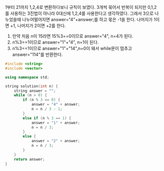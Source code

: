 1부터 21까지 1,2,4로 변환하다보니 규칙이 보였다. 3개씩 묶어서 반복이 되지만 0,1,2를 사용하는 3진법이 아니라 0대신에 1,2,4를 사용한다고 생각하였다.
그래서 3으로 나누었을때 나누어떨어지면 answer="4"+answer;를 하고 몫은 -1을 한다.
나머지가 1이면 +1, 나머지가 2이면 +2를 한다.

1) 만약 처음 n이 15라면 15%3==0이므로 answer="4", n=4가 된다.
2) n%3==1이므로 answer="1"+"4", n=1이 된다.
3) n%3==1이므로 answer="1"+"14",n=0이 돼서 while문이 멈추고 answer="114"를 반환한다.

```C++
#include <string>
#include <vector>

using namespace std;

string solution(int n) {
    string answer = ""; 
    while (n > 0) {
        if (n % 3 == 0) {
            answer = "4" + answer;
            n = n / 3 - 1;
        }
        else if (n % 3 == 1) {
            answer = "1" + answer;
            n = n / 3;
        }
        else {
            answer = "2" + answer;
            n = n / 3;
        }
    }
    return answer;
}
```
